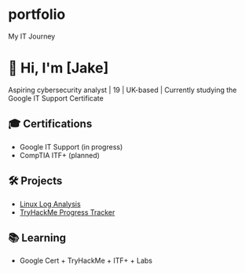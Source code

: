 # portfolio
My IT Journey
# 👋 Hi, I'm [Jake]
Aspiring cybersecurity analyst | 19 | UK-based | Currently studying the Google IT Support Certificate

## 🎓 Certifications
- Google IT Support (in progress)
- CompTIA ITF+ (planned)

## 🛠️ Projects
- [Linux Log Analysis](https://github.com/yourname/linux-log-analysis)
- [TryHackMe Progress Tracker](https://github.com/yourname/thm-tracker)

## 📚 Learning
- Google Cert + TryHackMe + ITF+ + Labs
